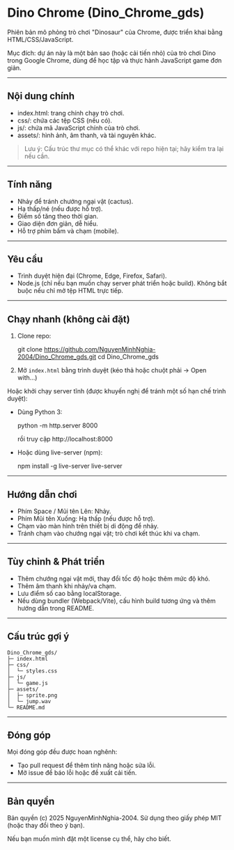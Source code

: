 # Dino Chrome (Dino_Chrome_gds)

Phiên bản mô phỏng trò chơi "Dinosaur" của Chrome, được triển khai bằng HTML/CSS/JavaScript.

Mục đích: dự án này là một bản sao (hoặc cải tiến nhỏ) của trò chơi Dino trong Google Chrome, dùng để học tập và thực hành JavaScript game đơn giản.

---

## Nội dung chính

- index.html: trang chính chạy trò chơi.
- css/: chứa các tệp CSS (nếu có).
- js/: chứa mã JavaScript chính của trò chơi.
- assets/: hình ảnh, âm thanh, và tài nguyên khác.

> Lưu ý: Cấu trúc thư mục có thể khác với repo hiện tại; hãy kiểm tra lại nếu cần.

---

## Tính năng

- Nhảy để tránh chướng ngại vật (cactus).
- Hạ thấp/né (nếu được hỗ trợ).
- Điểm số tăng theo thời gian.
- Giao diện đơn giản, dễ hiểu.
- Hỗ trợ phím bấm và chạm (mobile).

---

## Yêu cầu

- Trình duyệt hiện đại (Chrome, Edge, Firefox, Safari).
- Node.js (chỉ nếu bạn muốn chạy server phát triển hoặc build). Không bắt buộc nếu chỉ mở tệp HTML trực tiếp.

---

## Chạy nhanh (không cài đặt)

1. Clone repo:

   git clone https://github.com/NguyenMinhNghia-2004/Dino_Chrome_gds.git
   cd Dino_Chrome_gds

2. Mở `index.html` bằng trình duyệt (kéo thả hoặc chuột phải -> Open with...)

Hoặc khởi chạy server tĩnh (được khuyến nghị để tránh một số hạn chế trình duyệt):

- Dùng Python 3:

  python -m http.server 8000

  rồi truy cập http://localhost:8000

- Hoặc dùng live-server (npm):

  npm install -g live-server
  live-server

---

## Hướng dẫn chơi

- Phím Space / Mũi tên Lên: Nhảy.
- Phím Mũi tên Xuống: Hạ thấp (nếu được hỗ trợ).
- Chạm vào màn hình trên thiết bị di động để nhảy.
- Tránh chạm vào chướng ngại vật; trò chơi kết thúc khi va chạm.

---

## Tùy chỉnh & Phát triển

- Thêm chướng ngại vật mới, thay đổi tốc độ hoặc thêm mức độ khó.
- Thêm âm thanh khi nhảy/va chạm.
- Lưu điểm số cao bằng localStorage.
- Nếu dùng bundler (Webpack/Vite), cấu hình build tương ứng và thêm hướng dẫn trong README.

---

## Cấu trúc gợi ý

```
Dino_Chrome_gds/
├─ index.html
├─ css/
│  └─ styles.css
├─ js/
│  └─ game.js
├─ assets/
│  ├─ sprite.png
│  └─ jump.wav
└─ README.md
```

---

## Đóng góp

Mọi đóng góp đều được hoan nghênh:
- Tạo pull request để thêm tính năng hoặc sửa lỗi.
- Mở issue để báo lỗi hoặc đề xuất cải tiến.

---

## Bản quyền

Bản quyền (c) 2025 NguyenMinhNghia-2004. Sử dụng theo giấy phép MIT (hoặc thay đổi theo ý bạn).

Nếu bạn muốn mình đặt một license cụ thể, hãy cho biết.